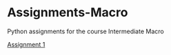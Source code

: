 # Assignments-Macro
Python assignments for the course Intermediate Macro

[Assignment 1](https://github.com/jesperkrauth/Assignments-Macro/blob/master/Assignment_1_labour_market.ipynb)

